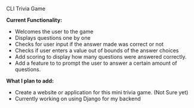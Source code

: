 CLI Trivia Game

**Current Functionality:**
- Welcomes the user to the game
- Displays questions one by one
- Checks for user input if the answer made was correct or not
- Checks if user enters a value out of bounds of the answer choices
- Add scoring to display how many questions were answered correctly.
- Add a feature to to prompt the user to answer a certain amount of questions.


**What I plan to add:**
- Create a website or application for this mini trivia game. (Not Sure yet)
- Currently working on using Django for my backend
